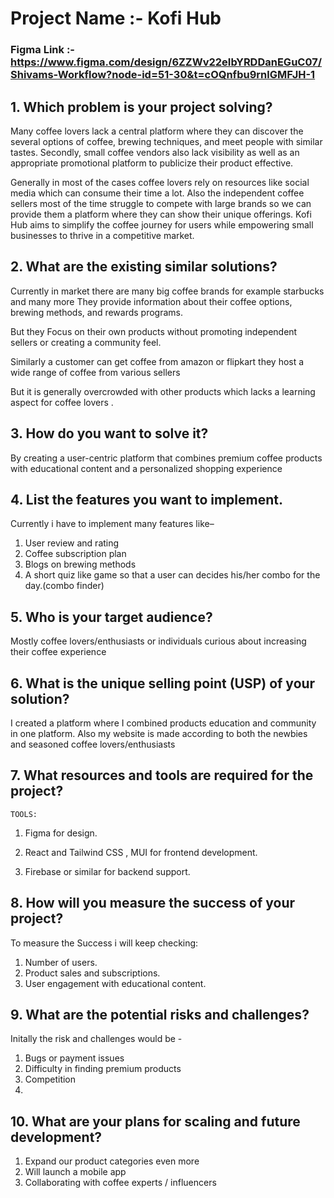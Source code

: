 # Project Name :- Kofi Hub

### Figma Link :- **https://www.figma.com/design/6ZZWv22eIbYRDDanEGuC07/Shivams-Workflow?node-id=51-30&t=cOQnfbu9rnlGMFJH-1**


## 1. Which problem is your project solving?

Many coffee lovers lack a central platform where they can discover the several options of coffee, brewing techniques, and meet people with similar tastes. Secondly, small coffee vendors also lack visibility as well as an appropriate promotional platform to publicize their product effective.

Generally in most of the cases coffee lovers rely on resources like social media which can consume their time a lot. Also the independent coffee sellers  most of the time struggle to compete with large brands so we can provide them a platform where they can show their unique offerings. Kofi Hub aims to simplify the coffee journey for users while empowering small businesses to thrive in a competitive market.

## 2. What are the existing similar solutions?

Currently in market there are many big coffee brands for example starbucks and many more They provide information about their coffee options, brewing methods, and rewards programs.

But they Focus on their own products without promoting independent sellers or creating a community feel.

Similarly a customer can get coffee from amazon or flipkart  they host a wide range of coffee from various sellers 

But it is generally overcrowded with other products which lacks a learning aspect for coffee lovers .


## 3. How do you want to solve it?
By creating a user-centric platform that combines premium coffee products with educational content and a personalized shopping experience

## 4. List the features you want to implement.

Currently i have to implement many features like–

1.  User review and rating
2. Coffee subscription plan
3. Blogs on brewing methods 
4. A short quiz like game so that a user can decides his/her combo for the day.(combo finder)

## 5. Who is your target audience?
Mostly coffee lovers/enthusiasts or individuals curious about increasing their coffee experience 


## 6. What is the unique selling point (USP) of your solution?
I created a platform where I combined products education and community in one platform. Also my website is made according to both the newbies and seasoned coffee lovers/enthusiasts 


## 7. What resources and tools are required for the project?

`TOOLS:`

1. Figma for design.

2. React and Tailwind CSS , MUI for frontend development.

3. Firebase or similar for backend support.


## 8. How will you measure the success of your project?

To measure the Success i will keep checking:
1.	Number of users.
2.	Product sales and subscriptions.
3.	User engagement with educational content.


## 9. What are the potential risks and challenges?

Initally the risk and challenges would be -

1.	Bugs or payment issues 
2.	Difficulty in finding premium products 
3.  Competition
4.  

## 10. What are your plans for scaling and future development?

1.	Expand our product categories even more 
2.	 Will launch a mobile app
3.	Collaborating with coffee experts / influencers






